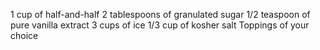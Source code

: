 1 cup of half-and-half
2 tablespoons of granulated sugar
1/2 teaspoon of pure vanilla extract
3 cups of ice
1/3 cup of kosher salt
Toppings of your choice